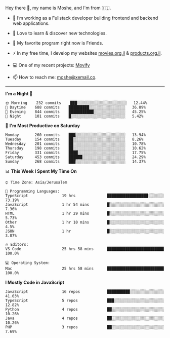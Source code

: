 Hey there 👋, my name is Moshe, and I'm from 🇮🇱.

- :telescope: I’m working as a Fullstack developer building frontend and backend web applications.

- :seedling: Love to learn & discover new technologies.

- 🍿 My favorite program right now is Friends.

- :zap: In my free time, I develop my websites [movies.org.il](https://movies.org.il) & [products.org.il](https://products.org.il).

- 💻 One of my recent projects: [Movify](https://github.com/jewishmoses/movify)

- :mailbox: How to reach me: moshe@xemail.co.

<hr/>

<!--START_SECTION:waka-->
**I'm a Night 🦉** 

```text
🌞 Morning    232 commits    ███░░░░░░░░░░░░░░░░░░░░░░   12.44% 
🌆 Daytime    688 commits    █████████░░░░░░░░░░░░░░░░   36.89% 
🌃 Evening    844 commits    ███████████░░░░░░░░░░░░░░   45.25% 
🌙 Night      101 commits    █░░░░░░░░░░░░░░░░░░░░░░░░   5.42%

```
📅 **I'm Most Productive on Saturday** 

```text
Monday       260 commits    ███░░░░░░░░░░░░░░░░░░░░░░   13.94% 
Tuesday      154 commits    ██░░░░░░░░░░░░░░░░░░░░░░░   8.26% 
Wednesday    201 commits    ██░░░░░░░░░░░░░░░░░░░░░░░   10.78% 
Thursday     198 commits    ██░░░░░░░░░░░░░░░░░░░░░░░   10.62% 
Friday       331 commits    ████░░░░░░░░░░░░░░░░░░░░░   17.75% 
Saturday     453 commits    ██████░░░░░░░░░░░░░░░░░░░   24.29% 
Sunday       268 commits    ███░░░░░░░░░░░░░░░░░░░░░░   14.37%

```


📊 **This Week I Spent My Time On** 

```text
⌚︎ Time Zone: Asia/Jerusalem

💬 Programming Languages: 
TypeScript               19 hrs              ██████████████████░░░░░░░   73.19% 
JavaScript               1 hr 54 mins        █░░░░░░░░░░░░░░░░░░░░░░░░   7.36% 
HTML                     1 hr 29 mins        █░░░░░░░░░░░░░░░░░░░░░░░░   5.73% 
Other                    1 hr 10 mins        █░░░░░░░░░░░░░░░░░░░░░░░░   4.5% 
JSON                     1 hr                █░░░░░░░░░░░░░░░░░░░░░░░░   3.87%

🔥 Editors: 
VS Code                  25 hrs 58 mins      █████████████████████████   100.0%

💻 Operating System: 
Mac                      25 hrs 58 mins      █████████████████████████   100.0%

```

**I Mostly Code in JavaScript** 

```text
JavaScript               16 repos            ██████████░░░░░░░░░░░░░░░   41.03% 
TypeScript               5 repos             ███░░░░░░░░░░░░░░░░░░░░░░   12.82% 
Python                   4 repos             ██░░░░░░░░░░░░░░░░░░░░░░░   10.26% 
Java                     4 repos             ██░░░░░░░░░░░░░░░░░░░░░░░   10.26% 
PHP                      3 repos             ██░░░░░░░░░░░░░░░░░░░░░░░   7.69%

```



<!--END_SECTION:waka-->
